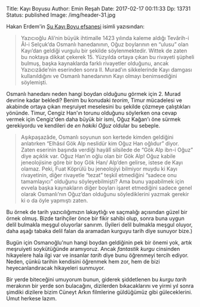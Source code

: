 Title: Kayı Boyusu
Author: Emin Reşah
Date:  2017-02-17 00:11:33
Dp: 13731
Status: published
Image: /img/header-31.jpg

Hakan Erdem'in [Şu Kayı Boyu efsanesi](http://ift.tt/2kiJppd) isimli yazısından: 

> Yazıcıoğlu Ali’nin büyük ihtimalle 1423 yılında kaleme aldığı Tevârih-i Âl-i
> Selçuk’da Osmanlı hanedanının, Oğuz boylarının en “ulusu” olan Kayı’dan
> geldiği vurgulu bir şekilde söylenmektedir. Wittek de zaten bu noktaya dikkat
> çekerek 15. Yüzyılda ortaya çıkan bu rivayeti şüpheli bulmuş, başka
> kaynaklarda farklı rivayetler olduğunu, ancak Yazıcızâde’nin eserinden sonra
> II. Murad’ın sikkelerinde Kayı damgası kullanıldığını ve Osmanlı hanedanının
> Kayı olmayı benimsediğini söylemişti.


Osmanlı hanedanı neden hangi boydan olduğunu görmek için 2. Murad devrine kadar
bekledi? Benim bu konudaki *teorim*, Timur mücadelesi ve akabinde ortaya çıkan
meşruiyet meselesini bu şekilde çözmeye çalıştıkları yönünde. Timur, Cengiz
Han'ın torunu olduğunu söylerken ona cevap vermek için Cengiz'den daha büyük bir
ismi, Oğuz Kağan'ı öne sürmek gerekiyordu ve kendileri de *en hakiki Oğuz*
oldular bu sebeple. 

> Aşıkpaşazâde, Osmanlı soyunun son kertede kimden geldiğini anlatırken “Elhâsıl
> Gök Alp neslidür kim Oğuz Han oğlıdur” diyor. Zaten eserinin başında verdiği
> hayâlî silsilede de “Gök Alp ibn-i Oğuz” diye açıklık var. Oğuz Han’ın oğlu
> olan bir Gök Alp! Oğuz kabile jeneolojisine göre bir boy Gök Han/ Alp’den
> gelirse, istese de Kayı olamaz. Peki, Fuat Köprülü bu jeneolojiyi bilmiyor
> muydu ki Kayı rivayetinin, diğer rivayetle “tezat” teşkil etmediğini “sadece
> onu tamamlayıcı” olduğunu söyleyebilmişti? Ama bunu yapabilmek için evvela
> başka kaynakların diğer boyları işaret etmediğini sadece genel olarak
> Osmanlı’nın Oğuz’dan olduğunu söylediklerini yazmak gerekir ki o da öyle
> yapmıştı zaten.

Bu örnek de tarih yazıcılığımızın lakaytlığı ve saçmalığı açısından güzel bir
örnek olmuş. Bizde tarihçiler önce bir fikir sahibi olup, sonra buna uygun delil
bulmakla meşgul oluyorlar sanırım. (İyileri delil bulmakla meşgul oluyor, daha
aşağı tabaka delil falan da aramadan kurguyu tarih diye sunuyor bize.)

Bugün için Osmanoğlu'nun hangi boydan geldiğinin pek bir önemi yok, artık
meşruiyeti soykütüğünde aramıyoruz. Ancak *fantastik kurgu* cinsinden hikayelere
hala ilgi var ve insanlar *tarih* diye bunu öğrenmeyi tercih ediyor. Neden,
çünkü tarihin kendisini öğrenmek hem zor, hem de bizi heyecanlandıracak
hikayeleri sunmuyor. 

Bir yerde biteceğini umuyorum bunun, giderek şiddetlenen bu *kurgu tarih*
merakının bir yerde son bulacağını, dizilerden bıkacaklarını ve yirmi yıl sonra
şimdiki dizilere bizim Cüneyt Arkın filmlerine güldüğümüz gibi
güleceklerini. Umut herkese lazım. 
